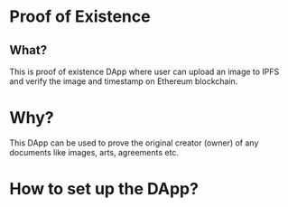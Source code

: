 # Proof of Existence

## What?
This is proof of existence DApp where user can upload an image to IPFS and verify the image and timestamp on Ethereum blockchain.

# Why?
This DApp can be used to prove the original creator (owner) of any documents like images, arts, agreements etc.

# How to set up the DApp?


